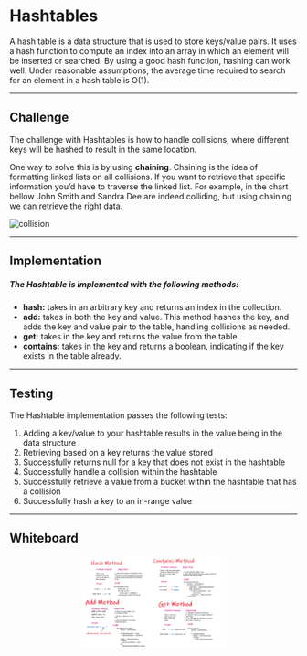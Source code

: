 # Hashtables

A hash table is a data structure that is used to store keys/value pairs. It uses a hash function to compute an index into an array in which an element will be inserted or searched. By using a good hash function, hashing can work well. Under reasonable assumptions, the average time required to search for an element in a hash table is O(1).

_______________________________

## Challenge

The challenge with Hashtables is how to handle collisions, where different keys will be hashed to result in the same location.

One way to solve this is by using **chaining**. Chaining is the idea of formatting linked lists on all collisions. If you want to retrieve that specific information you’d have to traverse the linked list. For example, in the chart bellow John Smith and Sandra Dee are indeed colliding, but using chaining we can retrieve the right data.

![collision](https://miro.medium.com/max/563/0*T0qH-3nO0rELcvhI.png)

____________________________

## Implementation

##### The Hashtable is implemented with the following methods:

* **hash:** takes in an arbitrary key and returns an index in the collection.
* **add:** takes in both the key and value. This method hashes the key, and adds the key and value pair to the table, handling collisions as needed.
* **get:** takes in the key and returns the value from the table.
* **contains:** takes in the key and returns a boolean, indicating if the key exists in the table already.

________________________________

## Testing

The Hashtable implementation passes the following tests:

1. Adding a key/value to your hashtable results in the value being in the data structure
2. Retrieving based on a key returns the value stored
3. Successfully returns null for a key that does not exist in the hashtable
4. Successfully handle a collision within the hashtable
5. Successfully retrieve a value from a bucket within the hashtable that has a collision
6. Successfully hash a key to an in-range value
______________________________________

## Whiteboard


<img src= '/assets/hashtable.PNG' style = 'display: block; margin-left: auto;   margin-right: auto; width: 50%; '>
